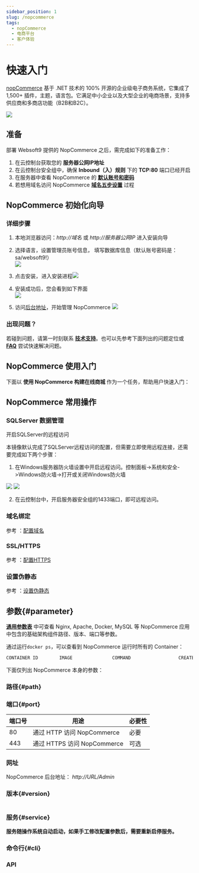 ```yaml
---
sidebar_position: 1
slug: /nopcommerce
tags:
  - nopCommerce
  - 电商平台
  - 客户体验
---
```


# 快速入门

[nopCommerce](https://nopcommerce.com/zh) 基于 .NET 技术的 100% 开源的企业级电子商务系统，它集成了 1,500+ 插件，主题，语言包。它满足中小企业以及大型企业的电商场景，支持多供应商和多商店功能（B2B和B2C）。

![](https://netmarket.oss.aliyuncs.com/product/f8b1e93e-fba8-4fe3-b349-2a393ac01aa8.png)

## 准备

部署 Websoft9 提供的 NopCommerce 之后，需完成如下的准备工作：

1. 在云控制台获取您的 **服务器公网IP地址** 
2. 在云控制台安全组中，确保 **Inbound（入）规则** 下的 **TCP:80** 端口已经开启
3. 在服务器中查看 NopCommerce 的 **[默认账号和密码](./setup/credentials)**  
4. 若想用域名访问  NopCommerce **[域名五步设置](./dns#domain)** 过程


## NopCommerce 初始化向导

### 详细步骤

1. 本地浏览器访问：*http://域名* 或 *http://服务器公网IP* 进入安装向导
    
2. 选择语言，设置管理员账号信息， 填写数据库信息（默认账号密码是：sa/websoft9!）  
   ![](http://libs.websoft9.com/Websoft9/DocsPicture/en/nopcommerce/nopcommerce-install-websoft9.png)

3. 点击安装， 进入安装进程![](http://libs.websoft9.com/Websoft9/DocsPicture/en/nopcommerce/nopcommerce-intalling-websoft9.png)

4. 安装成功后，您会看到如下界面  
   ![](http://libs.websoft9.com/Websoft9/DocsPicture/en/nopcommerce/nopcommerce-front-websoft9.png)

5. 访问[后台地址](#path)，开始管理 NopCommerce
   ![](http://libs.websoft9.com/Websoft9/DocsPicture/en/nopcommerce/nopcommerce-backend-websoft9.png)

### 出现问题？

若碰到问题，请第一时刻联系 **[技术支持](./helpdesk)**。也可以先参考下面列出的问题定位或  **[FAQ](./faq#setup)** 尝试快速解决问题。

## NopCommerce 使用入门

下面以 **使用 NopCommerce 构建在线商城** 作为一个任务，帮助用户快速入门：


## NopCommerce 常用操作

### SQLServer 数据管理

开启SQLServer的远程访问

本镜像默认完成了SQLServer远程访问的配置，但需要立即使用远程连接，还需要完成如下两个步骤：

1.  在Windows服务器防火墙设置中开启远程访问。控制面板-&gt;系统和安全-&gt;Windows防火墙-&gt;打开或关闭Windows防火墙 

![](http://libs.websoft9.com/Websoft9/DocsPicture/zh/sqlserver2014/sqlserver-firewall001-websoft9.png) ![](http://libs.websoft9.com/Websoft9/DocsPicture/zh/sqlserver2014/sqlserver-firewall002-websoft9.png)

2.  在云控制台中，开启服务器安全组的1433端口，即可远程访问。

### 域名绑定

参考 ：[配置域名](./iis#binddomain)

### SSL/HTTPS

参考 ：[配置HTTPS](./iis#https)

### 设置伪静态

参考 ：[设置伪静态](./iis#rewrite)

## 参数{#parameter}

**[通用参数表](./setup/parameter)** 中可查看 Nginx, Apache, Docker, MySQL 等 NopCommerce 应用中包含的基础架构组件路径、版本、端口等参数。 

通过运行`docker ps`，可以查看到 NopCommerce 运行时所有的 Container：

```bash
CONTAINER ID        IMAGE               COMMAND                  CREATED             STATUS              PORTS                                NAMES
```


下面仅列出 NopCommerce 本身的参数：

### 路径{#path}


### 端口{#port}

| 端口号 | 用途                                          | 必要性 |
| ------ | --------------------------------------------- | ------ |
| 80   | 通过 HTTP 访问 NopCommerce | 必要   |
| 443   | 通过 HTTPS 访问 NopCommerce | 可选   |

### 网址

NopCommerce 后台地址： *http://URL/Admin*  

### 版本{#version}

```shell

```

### 服务{#service}

**服务随操作系统自动启动，如果手工修改配置参数后，需要重新启停服务。**

### 命令行{#cli}

### API
